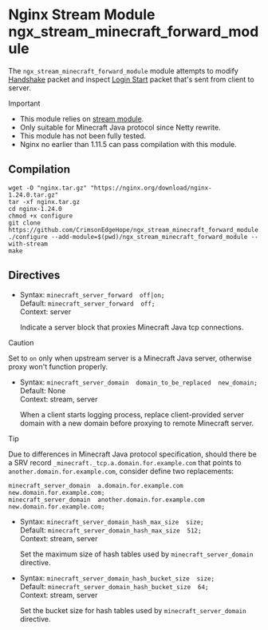 # Nginx Stream Module ngx_stream_minecraft_forward_module
The `ngx_stream_minecraft_forward_module` module attempts to modify [Handshake](https://wiki.vg/Protocol#Handshake) packet and inspect [Login Start](https://wiki.vg/Protocol#Login_Start) packet that's sent from client to server.

> [!IMPORTANT]
> - This module relies on [stream module](https://nginx.org/en/docs/stream/ngx_stream_core_module.html).
> - Only suitable for Minecraft Java protocol since Netty rewrite.
> - This module has not been fully tested.
> - Nginx no earlier than 1.11.5 can pass compilation with this module.

## Compilation

```shell
wget -O "nginx.tar.gz" "https://nginx.org/download/nginx-1.24.0.tar.gz"
tar -xf nginx.tar.gz
cd nginx-1.24.0
chmod +x configure
git clone https://github.com/CrimsonEdgeHope/ngx_stream_minecraft_forward_module.git
./configure --add-module=$(pwd)/ngx_stream_minecraft_forward_module --with-stream
make
```

## Directives
- Syntax: `minecraft_server_forward  off|on;` <br/>
  Default: `minecraft_server_forward  off;` <br/>
  Context: server <br/>

  Indicate a server block that proxies Minecraft Java tcp connections.

> [!CAUTION]
> Set to `on` only when upstream server is a Minecraft Java server, otherwise proxy won't function properly.

- Syntax: `minecraft_server_domain  domain_to_be_replaced  new_domain;` <br/>
  Default: None <br/>
  Context: stream, server <br/>

  When a client starts logging process, replace client-provided server domain with a new domain before proxying to remote Minecraft server.

> [!TIP]
> Due to differences in Minecraft Java protocol specification, should there be a SRV record `_minecraft._tcp.a.domain.for.example.com` that points to `another.domain.for.example.com`, consider define two replacements:
```
minecraft_server_domain  a.domain.for.example.com        new.domain.for.example.com;
minecraft_server_domain  another.domain.for.example.com  new.domain.for.example.com;
```

- Syntax: `minecraft_server_domain_hash_max_size  size;` <br/>
  Default: `minecraft_server_domain_hash_max_size  512;` <br/>
  Context: stream, server <br/>

  Set the maximum size of hash tables used by `minecraft_server_domain` directive.

- Syntax: `minecraft_server_domain_hash_bucket_size  size;` <br/>
  Default: `minecraft_server_domain_hash_bucket_size  64;` <br/>
  Context: stream, server <br/>

  Set the bucket size for hash tables used by `minecraft_server_domain` directive.

